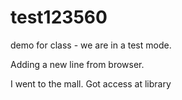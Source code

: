 # test123560
demo for class - we are in a test mode.

Adding a new line from browser.

I went to the mall. Got access at library
